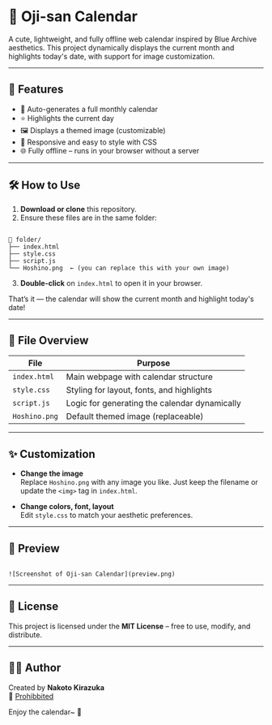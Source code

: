 # 📅 Oji-san Calendar

A cute, lightweight, and fully offline web calendar inspired by Blue Archive aesthetics. This project dynamically displays the current month and highlights today's date, with support for image customization.

---

## 🎯 Features

- 📆 Auto-generates a full monthly calendar
- ⭐ Highlights the current day
- 🖼️ Displays a themed image (customizable)
- 🎨 Responsive and easy to style with CSS
- 🌐 Fully offline – runs in your browser without a server

---

## 🛠️ How to Use

1. **Download or clone** this repository.
2. Ensure these files are in the same folder:

```

📁 folder/
├── index.html
├── style.css
├── script.js
└── Hoshino.png  ← (you can replace this with your own image)

```

3. **Double-click** on `index.html` to open it in your browser.

That’s it — the calendar will show the current month and highlight today's date!

---

## 🧩 File Overview

| File         | Purpose                                      |
|--------------|----------------------------------------------|
| `index.html` | Main webpage with calendar structure         |
| `style.css`  | Styling for layout, fonts, and highlights     |
| `script.js`  | Logic for generating the calendar dynamically |
| `Hoshino.png`| Default themed image (replaceable)            |

---

## ✨ Customization

- **Change the image**  
  Replace `Hoshino.png` with any image you like. Just keep the filename or update the `<img>` tag in `index.html`.

- **Change colors, font, layout**  
  Edit `style.css` to match your aesthetic preferences.

---

## 📸 Preview 

```

![Screenshot of Oji-san Calendar](preview.png)

```

---

## 📃 License

This project is licensed under the **MIT License** – free to use, modify, and distribute.

---

## 🙋‍♂️ Author

Created by **Nakoto Kirazuka**  
📧 [Prohibbited](https://www.youtube.com/watch?v=xvFZjo5PgG0)

Enjoy the calendar~ 🎐
```
